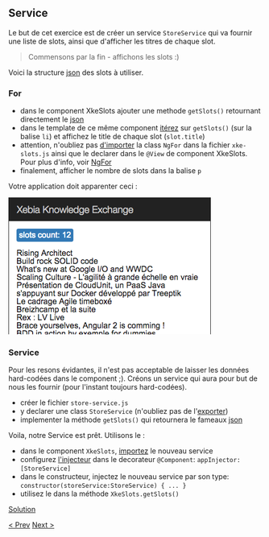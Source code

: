## Service

Le but de cet exercice est de créer un service `StoreService` qui va fournir une liste de slots, ainsi que d'afficher les titres de chaque slot.

> Commensons par la fin - affichons les slots :)

Voici la structure [json](store-service-json.md) des slots à utiliser.

### For 

- dans le component XkeSlots ajouter une methode `getSlots()` retournant directement le [json](store-service-json.md)
- dans le template de ce même component [itérez](https://angular.io/docs/js/latest/api/directives/NgFor-class.html) sur `getSlots()` (sur la balise `li`) et affichez le title de chaque slot (`slot.title`)
- attention, n'oubliez pas [d'importer](https://developer.mozilla.org/en-US/docs/Web/JavaScript/Reference/Statements/import) la class `NgFor` dans la fichier `xke-slots.js` ainsi que le declarer dans le `@View` de component XkeSlots. Pour plus d'info, voir [NgFor](https://angular.io/docs/js/latest/api/directives/NgFor-class.html)
- finalement, afficher le nombre de slots dans la balise `p`

Votre application doit apparenter ceci :

![store service resultat](img/store-service-resultat.png)
  
  
### Service

Pour les resons évidantes, il n'est pas acceptable de laisser les données hard-codées dans le component ;).
Créons un service qui aura pour but de nous les fournir (pour l'instant toujours hard-codées).

- créer le fichier `store-service.js`
- y declarer une class `StoreService` (n'oubliez pas de l'[exporter](https://developer.mozilla.org/en-US/docs/Web/JavaScript/Reference/Statements/export))
- implementer la méthode  `getSlots()` qui retournera le fameaux [json](store-service-json.md)

Voila, notre Service est prêt. Utilisons le :

- dans le component `XkeSlots`, [importez](https://developer.mozilla.org/en-US/docs/Web/JavaScript/Reference/Statements/import) le nouveau service
- configurez [l'injecteur](https://angular.io/docs/js/latest/api/annotations/ComponentAnnotation-class.html) dans le decorateur `@Component`:  `appInjector: [StoreService]`   
- dans le constructeur, injectez le nouveau service par son type: `constructor(storeService:StoreService) { ... }`
- utilisez le dans la méthode `XkeSlots.getSlots()` 
  
[Solution](store-service-solution.md)

[< Prev](first-component.md) [Next >](slot-component.md)
